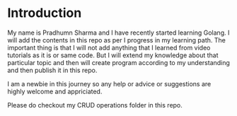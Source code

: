# Introduction

My name is Pradhumn Sharma and I have recently started learning Golang. I will add the contents in this repo as per I progress in my learning path. The important thing is that I will not add anything that I learned from video tutorials as it is or same code. But I will extend my knowledge about that particular topic and then will create program according to my understanding and then publish it in this repo.


I am a newbie in this journey so any help or advice or suggestions are highly welcome and appriciated.


Please do checkout my CRUD operations folder in this repo.

